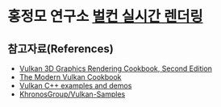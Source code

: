 # 홍정모 연구소 [벌컨 실시간 렌더링](https://www.honglab.ai/courses/real-time-vulkan)

## 참고자료(References)

- [Vulkan 3D Graphics Rendering Cookbook, Second Edition](https://www.packtpub.com/en-us/product/vulkan-3d-graphics-rendering-cookbook-9781803236612)
- [The Modern Vulkan Cookbook](https://www.packtpub.com/en-ec/product/the-modern-vulkan-cookbook-9781803239989)
- [Vulkan C++ examples and demos](https://github.com/SaschaWillems/Vulkan)
- [KhronosGroup/Vulkan-Samples](https://github.com/KhronosGroup/Vulkan-Samples)

